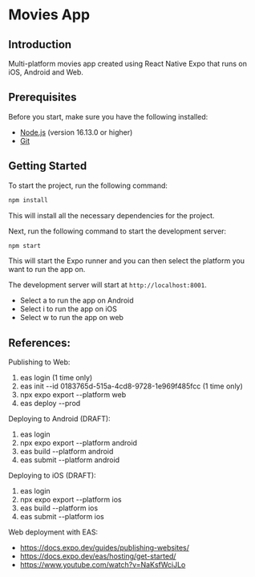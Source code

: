 # Movies App

## Introduction

Multi-platform movies app created using React Native Expo that runs on iOS, Android and Web.

## Prerequisites

Before you start, make sure you have the following installed:

- [Node.js](https://nodejs.org/en/download/) (version 16.13.0 or higher)
- [Git](https://git-scm.com/downloads)

## Getting Started

To start the project, run the following command:

```bash
npm install
```

This will install all the necessary dependencies for the project.

Next, run the following command to start the development server:

```bash
npm start
```

This will start the Expo runner and you can then select the platform you want to run the app on.

The development server will start at `http://localhost:8001`.

- Select a to run the app on Android
- Select i to run the app on iOS
- Select w to run the app on web

## References:

Publishing to Web:

1. eas login (1 time only)
2. eas init --id 0183765d-515a-4cd8-9728-1e969f485fcc (1 time only)
3. npx expo export --platform web
4. eas deploy --prod

Deploying to Android (DRAFT):

1. eas login
2. npx expo export --platform android
3. eas build --platform android
4. eas submit --platform android

Deploying to iOS (DRAFT):

1. eas login
2. npx expo export --platform ios
3. eas build --platform ios
4. eas submit --platform ios

Web deployment with EAS:

- https://docs.expo.dev/guides/publishing-websites/
- https://docs.expo.dev/eas/hosting/get-started/
- https://www.youtube.com/watch?v=NaKsfWciJLo

